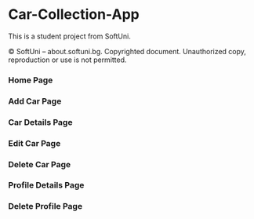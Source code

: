 # Car-Collection-App

This is a student project from SoftUni.


© SoftUni – about.softuni.bg. Copyrighted document. Unauthorized copy, reproduction or use is not permitted.


### Home Page 



### Add Car Page




### Car Details Page 



### Edit Car Page 




### Delete Car Page 




### Profile Details Page 



### Delete Profile Page 



